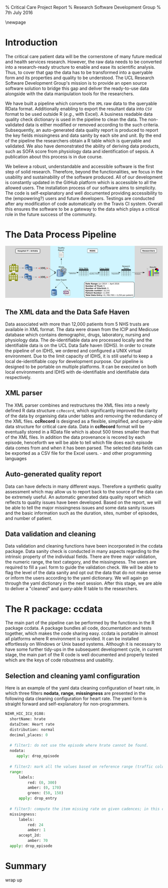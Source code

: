 % Critical Care Project Report
% Research Software Development Group
% 7th July 2016

\newpage
# Introduction
The critical care patient data will be the cornerstone of many future medical
and health services research. However, the raw data needs to be converted into
a research-ready structure to enable and ease its scientific analysis.
Thus, to cover that gap the data has to be transformed into a queryable form
and its properties and quality to be understood. 
The UCL Research Software Development Group's mission 
is to provide an open source software solution to
bridge this gap and deliver the ready-to-use data alongside with the data
manipulation tools for the researchers. 

We have built a pipeline which converts the `XML` raw data to the queryable RData format.
Additionally enabling to export the resultant data into `CSV` format to
be used outside R (_e.g._, with Excel). 
A business readable data quality check dictionary is used in the pipeline to 
clean the data. The non-validated data is
either modified or removed according to the such criteria. Subsequently, an
auto-generated data quality report is produced to report the key fields
missingness and data sanity by each site and unit. By the end of the pipeline the
researchers obtain a R table which is queryable and
validated. We also have demonstrated the ability of deriving data products, such as
SOFA score from physiology data and identification of sepsis. A publication 
about this process is in due course.

We believe a robust, understandable and accessible software is
the first step of solid research. Therefore, beyond the functionalities, 
we focus in the usability and sustainability of
the software produced. All of our development is constantly updated in the
GitHub platform which is accessible to all the allowed users.  The installation process of
our software aims to simplicity. The code is self-explanatory and well
documented providing accessibility to the  (empowering?) users and future
developers. Testings are conducted after any modification of code automatically
on the Travis CI system. Overall this ensures the software to be a gateway to the data which
plays a critical role in the future success of the community.

# The Data Process Pipeline
![The Data Process Pipeline](pipeline.png)

## The XML data and the Data Safe Haven
Data associated with more than 12,000 patients from 5 NHS trusts are available
in XML format. The data were drawn from the ICIP and Medicuse database which
contains demographic, drugs, laboratory, nursing and physiology data. The
de-identifiable data are processed locally and the identifiable data is on the
UCL Data Safe haven (IDHS).  In order to create the pipeline of on IDHS, we
ordered and configured a UNIX virtual environment. Due to the limit capacity of
IDHS, it is still useful to keep a local de-identifiable copy for development
purpose. Our pipeline is designed to be portable on multiple platforms. It can be
executed on both local environments and IDHS with de-identifiable and
identifiable data respectively. 

## XML parser

The XML parser combines and restructures the XML files into a newly defined R
data structure `ccRecord`, which significantly improved the clarity of the
data by organising data under tables and removing the redundancy of the XML
files.  __ccRecord__ is designed as a flexible, simplified, and query-able data
structure for critical care data. Data in __ccRecord__ format will be eventually
stored in a RData file which is about 500 times smaller than that of the XML
files.  In addition the data provenance is recored by each episode, henceforth
we will be able to tell which file does each episode data comes from and when
it has been parsed. The selected data fields can be exported as a CSV file for
the Excel users. - and other programming languages

## Auto-generated quality report
Data can have defects in many different ways. Therefore a synthetic quality
assessment which may allow us to report back to the source of the data can be
extremely useful. An automatic generated data quality report which reflects to
quality issues have been developed. Based on the report, we will be able to
tell the major missingness issues and some data sanity issues and the basic
information such as the duration, sites, number of episodes, and number of
patient.

## Data validation and cleaning
Data validation and cleaning functions have been incorporated in the ccdata
package. Data sanity check is conducted in many aspects regarding to the
intrinsic property of the individual fields. There are three major validation,
the numeric range, the text category, and the missingness. The users are
required to fill a `yaml` form to guide the validation check. We
will be able to flag the level of the data sanity and opt out the data that do
not make sense or inform the users according to the yaml dictionary. We will
again go through the yaml dictionary in the next session. After this stage, 
we are able to deliver a "cleaned" and query-able R table to the researchers.


# The R package: ccdata
The main part of the pipeline can be performed by the functions in the R
package ccdata. A package bundles all code, documentation and tests together,
which makes the code sharing easy. ccdata is portable in almost all platforms
where R environment is provided. It can be installed effortlessly on Windows or
Unix based systems. Although it is necessary to have some further tidy-ups in
the subsequent development cycle, in current stage, the main part of the R code
is well documented and properly tested which are the keys of code robustness
and usability. 


## Selection and cleaning yaml configuration
Here is an example of the yaml data cleaning configuration of heart
rate, in which three filters __nodata__, __range__, __missingness__ are
presented in the following data cleaning configuration for heart rate. The yaml
form is straight forward and self-explanatory for non-programmers. 

```Python
NIHR_HIC_ICU_0108:
  shortName: hrate
  dataItem: Heart rate
  distribution: normal
  decimal_places: 0

  # filter1: do not use the episode where hrate cannot be found.
  nodata:     
     apply: drop_episode

  # filter2: mark all the values based on reference range (traffic colour) remove entries where the range check is not fullfilled.  
  range:  
      labels:
          red: (0, 300)
          amber: (0, 170) 
          green: (50, 150)
      apply: drop_entry

  # filter3: compute the item missing rate on given cadences; in this case, we compute the daily (red) and hourly (amber) missing rate, and only accpet episodes of which hourly missing rate (amber) is lower than 30%. 
  missingness: 
      labels:
          red: 24
          amber: 1
      accept_2d:
          amber: 70 
  apply: drop_episode 
```



# Summary
wrap up

